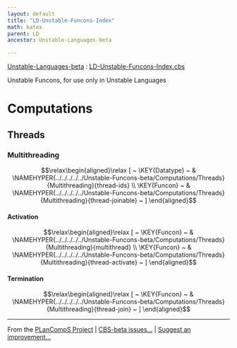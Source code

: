```yaml
---
layout: default
title: "LD-Unstable-Funcons-Index"
math: katex
parent: LD
ancestor: Unstable-Languages-beta

---
```


[Unstable-Languages-beta] : [LD-Unstable-Funcons-Index.cbs]





Unstable Funcons, for use only in Unstable Languages


# Computations
               


## Threads
               


### Multithreading
               


$$\relax\begin{aligned}\relax
  [ ~ 
  \KEY{Datatype} ~ & \NAMEHYPER{../../../../../Unstable-Funcons-beta/Computations/Threads}{Multithreading}{thread-ids} \\
  \KEY{Funcon} ~ & \NAMEHYPER{../../../../../Unstable-Funcons-beta/Computations/Threads}{Multithreading}{thread-joinable}
  ~ ]
\end{aligned}$$

#### Activation
               


$$\relax\begin{aligned}\relax
  [ ~ 
  \KEY{Funcon} ~ & \NAMEHYPER{../../../../../Unstable-Funcons-beta/Computations/Threads}{Multithreading}{multithread} \\
  \KEY{Funcon} ~ & \NAMEHYPER{../../../../../Unstable-Funcons-beta/Computations/Threads}{Multithreading}{thread-activate}
  ~ ]
\end{aligned}$$

#### Termination
               


$$\relax\begin{aligned}\relax
  [ ~ 
  \KEY{Funcon} ~ & \NAMEHYPER{../../../../../Unstable-Funcons-beta/Computations/Threads}{Multithreading}{thread-join}
  ~ ]
\end{aligned}$$



[Funcons-beta]: /CBS-beta/math/Funcons-beta
  "FUNCONS-BETA"
[Unstable-Funcons-beta]: /CBS-beta/math/Unstable-Funcons-beta
  "UNSTABLE-FUNCONS-BETA"
[Languages-beta]: /CBS-beta/math/Languages-beta
  "LANGUAGES-BETA"
[Unstable-Languages-beta]: /CBS-beta/math/Unstable-Languages-beta
  "UNSTABLE-LANGUAGES-BETA"
[CBS-beta]: /CBS-beta 
  "CBS-BETA"


____

From the [PLanCompS Project] | [CBS-beta issues...] | [Suggest an improvement...]

[LD-Unstable-Funcons-Index.cbs]: /CBS-beta/Unstable-Languages-beta/LangDev-2019/LD-cbs/LD/LD-Unstable-Funcons-Index/LD-Unstable-Funcons-Index.cbs
  "CBS SOURCE FILE"
[PLanCompS Project]: https://plancomps.github.io
  "PROGRAMMING LANGUAGE COMPONENTS AND SPECIFICATIONS PROJECT HOME PAGE"
[CBS-beta issues...]: https://github.com/plancomps/CBS-beta/issues
  "CBS-BETA ISSUE REPORTS ON GITHUB"
[Suggest an improvement...]: mailto:plancomps@gmail.com?Subject=CBS-beta%20-%20comment&Body=Re%3A%20CBS-beta%20specification%20at%20LD/LD-Unstable-Funcons-Index/LD-Unstable-Funcons-Index.cbs%0A%0AComment/Query/Issue/Suggestion%3A%0A%0A%0ASignature%3A%0A 
  "GENERATE AN EMAIL TEMPLATE"
